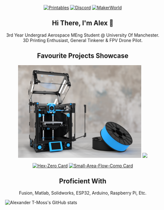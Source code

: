 <div align="center">

[![Printables](https://img.shields.io/badge/Printables-orange?style=for-the-badge&logo=printables&logoColor=white)](https://www.printables.com/@AlexanderT_Moss)
[![Discord](https://img.shields.io/badge/Discord-7289da?style=for-the-badge&logo=discord&logoColor=white)](https://discord.com/users/alexandertmoss)
[![MakerWorld](https://img.shields.io/static/v1?label=&message=MakerWorld&color=%2300AE42&style=for-the-badge&logo=bambulab&logoColor=white)](https://makerworld.com/en/@AlexanderT_Moss)

## Hi There, I'm Alex 👋

3rd Year Undergrad Aerospace MEng Student @ University Of Manchester. 3D Printing Enthusiast, General Tinkerer & FPV Drone Pilot.


## Favourite Projects Showcase

<div align="center">
  <img src="./Resources/Hex-Zero_Cover_Render.png" width="400" />
  <img src="./Resources/demo_animation.gif" width="400" />
</div>

[![Hex-Zero Card](https://github-readme-stats.vercel.app/api/pin/?username=Alexander-T-Moss&repo=Hex-Zero&show_icons=true&hide_border=true&bg_color=45,00AAFF,E83397&title_color=d1d7e0&text_color=d1d7e0&icon_color=E83397)](https://github.com/Alexander-T-Moss/Hex-Zero)
[![Small-Area-Flow-Comp Card](https://github-readme-stats.vercel.app/api/pin/?username=Alexander-T-Moss&repo=Small-Area-Flow-Comp&show_icons=true&hide_border=true&bg_color=45,00AAFF,E83397&title_color=d1d7e0&text_color=d1d7e0&icon_color=E83397)](https://github.com/Alexander-T-Moss/Small-Area-Flow-Comp)

## Proficient With
Fusion, Matlab, Solidworks, ESP32, Arduino, Raspberry Pi, Etc.
</div>




![Alexander T-Moss's GitHub stats](https://github-readme-stats.vercel.app/api?username=Alexander-T-Moss&show_icons=true&hide_border=true&bg_color=45,00AAFF,E83397&title_color=d1d7e0&text_color=d1d7e0&icon_color=E83397&rank_icon=github&card_width=280)
